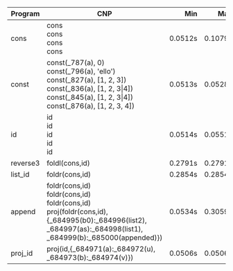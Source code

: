 Program | CNP | Min | Max
--- | --- | ---: | ---:
cons | cons<br/>cons<br/>cons<br/>cons | 0.0512s | 0.1079s
const | const(_787(a), 0)<br/>const(_796(a), 'ello')<br/>const(_827(a), [1, 2, 3])<br/>const(_836(a), [1, 2, 3\|4])<br/>const(_845(a), [1, 2, 3\|4])<br/>const(_876(a), [1, 2, 3, 4]) | 0.0513s | 0.0528s
id | id<br/>id<br/>id<br/>id<br/>id | 0.0514s | 0.0551s
reverse3 | foldl(cons,id) | 0.2791s | 0.2791s
list_id | foldr(cons,id) | 0.2854s | 0.2854s
append | foldr(cons,id)<br/>foldr(cons,id)<br/>foldr(cons,id)<br/>proj(foldr(cons,id),{_684995(b0):_684996(list2), _684997(as):_684998(list1), _684999(b):_685000(appended)}) | 0.0534s | 0.3059s
proj_id | proj(id,{_684971(a):_684972(u), _684973(b):_684974(v)}) | 0.0506s | 0.0506s

